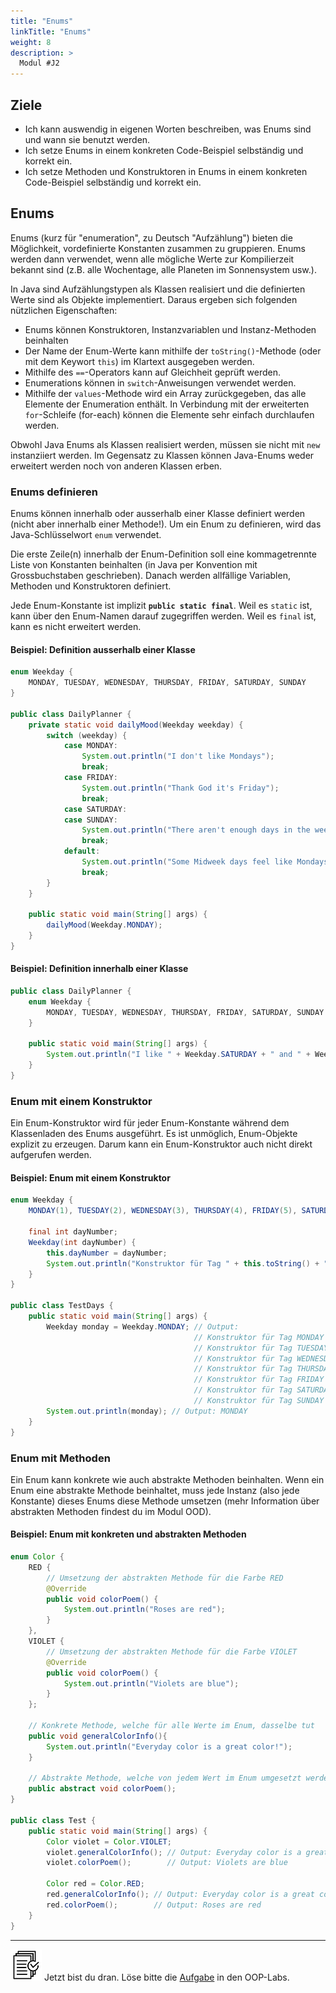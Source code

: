 ```yaml
---
title: "Enums"
linkTitle: "Enums"
weight: 8
description: >
  Modul #J2
---
```

## Ziele
* Ich kann auswendig in eigenen Worten beschreiben, was Enums sind und wann sie benutzt werden.
* Ich setze Enums in einem konkreten Code-Beispiel selbständig und korrekt ein.
* Ich setze Methoden und Konstruktoren in Enums in einem konkreten Code-Beispiel selbständig und korrekt ein.

## Enums
Enums (kurz für "enumeration", zu Deutsch "Aufzählung") bieten die Möglichkeit, vordefinierte Konstanten zusammen zu gruppieren.
Enums werden dann verwendet, wenn alle mögliche Werte zur Kompilierzeit bekannt sind (z.B. alle Wochentage, alle Planeten im Sonnensystem usw.).

In Java sind Aufzählungstypen als Klassen realisiert und die definierten Werte sind als Objekte implementiert. 
Daraus ergeben sich folgenden nützlichen Eigenschaften:
- Enums können Konstruktoren, Instanzvariablen und Instanz-Methoden beinhalten
- Der Name der Enum-Werte kann mithilfe der `toString()`-Methode (oder mit dem Keywort `this`) im Klartext ausgegeben werden.
- Mithilfe des `==`-Operators kann auf Gleichheit geprüft werden.
- Enumerations können in `switch`-Anweisungen verwendet werden.
- Mithilfe der `values`-Methode wird ein Array zurückgegeben, das alle Elemente der Enumeration enthält. In Verbindung mit der erweiterten `for`-Schleife (for-each) können die Elemente sehr einfach durchlaufen werden.

Obwohl Java Enums als Klassen realisiert werden, müssen sie nicht mit `new` instanziiert werden.
Im Gegensatz zu Klassen können Java-Enums weder erweitert werden noch von anderen Klassen erben.

### Enums definieren
Enums können innerhalb oder ausserhalb einer Klasse definiert werden (nicht aber innerhalb einer Methode!).
Um ein Enum zu definieren, wird das Java-Schlüsselwort `enum` verwendet.

Die erste Zeile(n) innerhalb der Enum-Definition soll eine kommagetrennte Liste von Konstanten beinhalten (in Java per Konvention mit Grossbuchstaben geschrieben).
Danach werden allfällige Variablen, Methoden und Konstruktoren definiert.

Jede Enum-Konstante ist implizit **`public static final`**.
Weil es `static` ist, kann über den Enum-Namen darauf zugegriffen werden.
Weil es `final` ist, kann es nicht erweitert werden.

#### Beispiel: Definition ausserhalb einer Klasse
```java
enum Weekday {
    MONDAY, TUESDAY, WEDNESDAY, THURSDAY, FRIDAY, SATURDAY, SUNDAY
}

public class DailyPlanner {
    private static void dailyMood(Weekday weekday) {
        switch (weekday) {
            case MONDAY:
                System.out.println("I don't like Mondays");
                break;
            case FRIDAY:
                System.out.println("Thank God it's Friday");
                break;
            case SATURDAY:
            case SUNDAY:
                System.out.println("There aren't enough days in the weekend");
                break;
            default:
                System.out.println("Some Midweek days feel like Mondays when I wish they were Fridays");
                break;
        }
    }

    public static void main(String[] args) {
        dailyMood(Weekday.MONDAY);
    }
}
```

#### Beispiel: Definition innerhalb einer Klasse
```java
public class DailyPlanner {
    enum Weekday {
        MONDAY, TUESDAY, WEDNESDAY, THURSDAY, FRIDAY, SATURDAY, SUNDAY
    }

    public static void main(String[] args) {
        System.out.println("I like " + Weekday.SATURDAY + " and " + Weekday.SUNDAY + " the best");
    }
}
```

### Enum mit einem Konstruktor
Ein Enum-Konstruktor wird für jeder Enum-Konstante während dem Klassenladen des Enums ausgeführt.
Es ist unmöglich, Enum-Objekte explizit zu erzeugen. Darum kann ein Enum-Konstruktor auch nicht direkt aufgerufen werden.

#### Beispiel: Enum mit einem Konstruktor
```java
enum Weekday {
    MONDAY(1), TUESDAY(2), WEDNESDAY(3), THURSDAY(4), FRIDAY(5), SATURDAY(6), SUNDAY(7);
    
    final int dayNumber;
    Weekday(int dayNumber) {
        this.dayNumber = dayNumber;
        System.out.println("Konstruktor für Tag " + this.toString() + " wird ausgeführt. Das ist der " + this.dayNumber+ ". Tag in der Woche");
    }
}

public class TestDays {
    public static void main(String[] args) {
        Weekday monday = Weekday.MONDAY; // Output:
                                         // Konstruktor für Tag MONDAY wird ausgeführt. Das ist der 1. Tag in der Woche
                                         // Konstruktor für Tag TUESDAY wird ausgeführt. Das ist der 2. Tag in der Woche
                                         // Konstruktor für Tag WEDNESDAY wird ausgeführt. Das ist der 3. Tag in der Woche
                                         // Konstruktor für Tag THURSDAY wird ausgeführt. Das ist der 4. Tag in der Woche
                                         // Konstruktor für Tag FRIDAY wird ausgeführt. Das ist der 5. Tag in der Woche
                                         // Konstruktor für Tag SATURDAY wird ausgeführt. Das ist der 6. Tag in der Woche
                                         // Konstruktor für Tag SUNDAY wird ausgeführt. Das ist der 7. Tag in der Woche
        System.out.println(monday); // Output: MONDAY
    }
}
```

### Enum mit Methoden
Ein Enum kann konkrete wie auch abstrakte Methoden beinhalten. Wenn ein Enum eine abstrakte Methode beinhaltet,
muss jede Instanz (also jede Konstante) dieses Enums diese Methode umsetzen (mehr Information über abstrakten Methoden findest du im Modul OOD).

#### Beispiel: Enum mit konkreten und abstrakten Methoden
```java
enum Color {
    RED {
        // Umsetzung der abstrakten Methode für die Farbe RED
        @Override
        public void colorPoem() {
            System.out.println("Roses are red");
        }
    },
    VIOLET {
        // Umsetzung der abstrakten Methode für die Farbe VIOLET
        @Override
        public void colorPoem() {
            System.out.println("Violets are blue");
        }
    };

    // Konkrete Methode, welche für alle Werte im Enum, dasselbe tut
    public void generalColorInfo(){
        System.out.println("Everyday color is a great color!");
    }

    // Abstrakte Methode, welche von jedem Wert im Enum umgesetzt werden muss
    public abstract void colorPoem();
}

public class Test {
    public static void main(String[] args) {
        Color violet = Color.VIOLET;
        violet.generalColorInfo(); // Output: Everyday color is a great color!
        violet.colorPoem();        // Output: Violets are blue

        Color red = Color.RED;
        red.generalColorInfo(); // Output: Everyday color is a great color!
        red.colorPoem();        // Output: Roses are red
    }
}
```

---
![task1](/images/task.png) Jetzt bist du dran. Löse bitte die [Aufgabe](../../../../labs/java/java-oop) in den OOP-Labs.